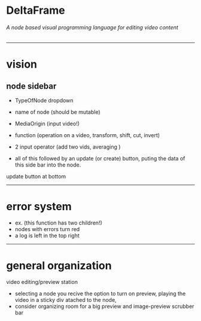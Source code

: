 # DeltaFrame
###### A node based visual programming language for editing video content
---

# vision

## node sidebar
- TypeOfNode dropdown
- name of node (should be mutable)
- MediaOrigin (input video!)
- function (operation on a video, transform, shift, cut, invert)
- 2 input operator (add two vids, averaging )

- all of this followed by an update (or create) button, puting the data of this side bar into the node.

update button at bottom


-----------------------
# error system
- ex. (this function has two children!)
- nodes with errors turn red
- a log is left in the top right 

---
# general organization

video editing/preview station
- selecting  a node you recive the option to turn on preview, playing the video in a sticky div atached to the node, 
- consider organizing room for a big preview and image-preview scrubber bar 